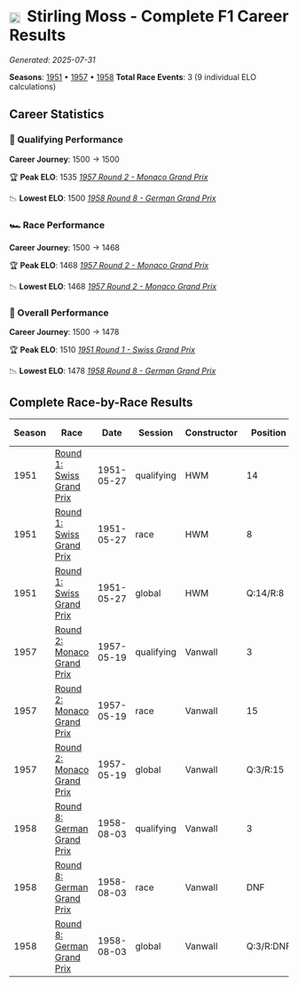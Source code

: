# <img src="https://upload.wikimedia.org/wikipedia/commons/thumb/8/83/Flag_of_the_United_Kingdom_%283-5%29.svg/512px-Flag_of_the_United_Kingdom_%283-5%29.svg.png?20250726143817" alt="United Kingdom" width="20" height="auto" style="vertical-align: middle; margin-right: 5px;" onerror="this.outerHTML='🇬🇧'; this.style.marginRight='5px';"/> Stirling Moss - Complete F1 Career Results

*Generated: 2025-07-31*

**Seasons**: [1951](../seasons/1951-season-report) • [1957](../seasons/1957-season-report) • [1958](../seasons/1958-season-report)
**Total Race Events**: 3 (9 individual ELO calculations)

## Career Statistics

### 🏁 Qualifying Performance
**Career Journey**: 1500 → 1500

🏆 **Peak ELO**: 1535
   *[1957 Round 2 - Monaco Grand Prix](../seasons/1957-season-report#round-2-monaco-grand-prix)*

📉 **Lowest ELO**: 1500
   *[1958 Round 8 - German Grand Prix](../seasons/1958-season-report#round-8-german-grand-prix)*

### 🏎️ Race Performance
**Career Journey**: 1500 → 1468

🏆 **Peak ELO**: 1468
   *[1957 Round 2 - Monaco Grand Prix](../seasons/1957-season-report#round-2-monaco-grand-prix)*

📉 **Lowest ELO**: 1468
   *[1957 Round 2 - Monaco Grand Prix](../seasons/1957-season-report#round-2-monaco-grand-prix)*

### 🌟 Overall Performance
**Career Journey**: 1500 → 1478

🏆 **Peak ELO**: 1510
   *[1951 Round 1 - Swiss Grand Prix](../seasons/1951-season-report#round-1-swiss-grand-prix)*

📉 **Lowest ELO**: 1478
   *[1958 Round 8 - German Grand Prix](../seasons/1958-season-report#round-8-german-grand-prix)*


## Complete Race-by-Race Results

| Season | Race | Date | Session | Constructor | Position | Starting ELO | ELO Change | Final ELO | Teammate |
|--------|------|------|---------|-------------|----------|--------------|------------|-----------|----------|
| 1951 | [Round 1: Swiss Grand Prix](../seasons/1951-season-report#round-1-swiss-grand-prix) | 1951-05-27 | qualifying | HWM | 14 | 1500 | +32 | 1532 | <img src="https://upload.wikimedia.org/wikipedia/commons/thumb/8/83/Flag_of_the_United_Kingdom_%283-5%29.svg/512px-Flag_of_the_United_Kingdom_%283-5%29.svg.png?20250726143817" alt="United Kingdom" width="20" height="auto" style="vertical-align: middle; margin-right: 5px;" onerror="this.outerHTML='🇬🇧'; this.style.marginRight='5px';"/> George Abecassis |
| 1951 | [Round 1: Swiss Grand Prix](../seasons/1951-season-report#round-1-swiss-grand-prix) | 1951-05-27 | race | HWM | 8 | 1500 | N/A | 1500 | <img src="https://upload.wikimedia.org/wikipedia/commons/thumb/8/83/Flag_of_the_United_Kingdom_%283-5%29.svg/512px-Flag_of_the_United_Kingdom_%283-5%29.svg.png?20250726143817" alt="United Kingdom" width="20" height="auto" style="vertical-align: middle; margin-right: 5px;" onerror="this.outerHTML='🇬🇧'; this.style.marginRight='5px';"/> George Abecassis |
| 1951 | [Round 1: Swiss Grand Prix](../seasons/1951-season-report#round-1-swiss-grand-prix) | 1951-05-27 | global | HWM | Q:14/R:8 | 1500 | +10 | 1510 | <img src="https://upload.wikimedia.org/wikipedia/commons/thumb/8/83/Flag_of_the_United_Kingdom_%283-5%29.svg/512px-Flag_of_the_United_Kingdom_%283-5%29.svg.png?20250726143817" alt="United Kingdom" width="20" height="auto" style="vertical-align: middle; margin-right: 5px;" onerror="this.outerHTML='🇬🇧'; this.style.marginRight='5px';"/> George Abecassis |
| 1957 | [Round 2: Monaco Grand Prix](../seasons/1957-season-report#round-2-monaco-grand-prix) | 1957-05-19 | qualifying | Vanwall | 3 | 1500 | +35 | 1535 | <img src="https://upload.wikimedia.org/wikipedia/commons/thumb/8/83/Flag_of_the_United_Kingdom_%283-5%29.svg/512px-Flag_of_the_United_Kingdom_%283-5%29.svg.png?20250726143817" alt="United Kingdom" width="20" height="auto" style="vertical-align: middle; margin-right: 5px;" onerror="this.outerHTML='🇬🇧'; this.style.marginRight='5px';"/> Tony Brooks |
| 1957 | [Round 2: Monaco Grand Prix](../seasons/1957-season-report#round-2-monaco-grand-prix) | 1957-05-19 | race | Vanwall | 15 | 1500 | -32 | 1468 | <img src="https://upload.wikimedia.org/wikipedia/commons/thumb/8/83/Flag_of_the_United_Kingdom_%283-5%29.svg/512px-Flag_of_the_United_Kingdom_%283-5%29.svg.png?20250726143817" alt="United Kingdom" width="20" height="auto" style="vertical-align: middle; margin-right: 5px;" onerror="this.outerHTML='🇬🇧'; this.style.marginRight='5px';"/> Tony Brooks |
| 1957 | [Round 2: Monaco Grand Prix](../seasons/1957-season-report#round-2-monaco-grand-prix) | 1957-05-19 | global | Vanwall | Q:3/R:15 | 1500 | -12 | 1488 | <img src="https://upload.wikimedia.org/wikipedia/commons/thumb/8/83/Flag_of_the_United_Kingdom_%283-5%29.svg/512px-Flag_of_the_United_Kingdom_%283-5%29.svg.png?20250726143817" alt="United Kingdom" width="20" height="auto" style="vertical-align: middle; margin-right: 5px;" onerror="this.outerHTML='🇬🇧'; this.style.marginRight='5px';"/> Tony Brooks |
| 1958 | [Round 8: German Grand Prix](../seasons/1958-season-report#round-8-german-grand-prix) | 1958-08-03 | qualifying | Vanwall | 3 | 1535 | -35 | 1500 | <img src="https://upload.wikimedia.org/wikipedia/commons/thumb/8/83/Flag_of_the_United_Kingdom_%283-5%29.svg/512px-Flag_of_the_United_Kingdom_%283-5%29.svg.png?20250726143817" alt="United Kingdom" width="20" height="auto" style="vertical-align: middle; margin-right: 5px;" onerror="this.outerHTML='🇬🇧'; this.style.marginRight='5px';"/> Tony Brooks |
| 1958 | [Round 8: German Grand Prix](../seasons/1958-season-report#round-8-german-grand-prix) | 1958-08-03 | race | Vanwall | DNF | 1468 | N/A | 1468 | <img src="https://upload.wikimedia.org/wikipedia/commons/thumb/8/83/Flag_of_the_United_Kingdom_%283-5%29.svg/512px-Flag_of_the_United_Kingdom_%283-5%29.svg.png?20250726143817" alt="United Kingdom" width="20" height="auto" style="vertical-align: middle; margin-right: 5px;" onerror="this.outerHTML='🇬🇧'; this.style.marginRight='5px';"/> Tony Brooks |
| 1958 | [Round 8: German Grand Prix](../seasons/1958-season-report#round-8-german-grand-prix) | 1958-08-03 | global | Vanwall | Q:3/R:DNF | 1488 | -10 | 1478 | <img src="https://upload.wikimedia.org/wikipedia/commons/thumb/8/83/Flag_of_the_United_Kingdom_%283-5%29.svg/512px-Flag_of_the_United_Kingdom_%283-5%29.svg.png?20250726143817" alt="United Kingdom" width="20" height="auto" style="vertical-align: middle; margin-right: 5px;" onerror="this.outerHTML='🇬🇧'; this.style.marginRight='5px';"/> Tony Brooks |
